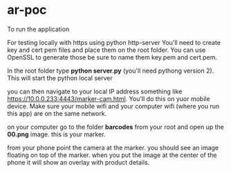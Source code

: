 # ar-poc

To run the application

For testing locally with https using python http-server You'll need to create key and cert pem files and place them on the root folder. 
You can use OpenSSL to generate those be sure to name them key.pem and cert.pem.

In the root folder type <b>python server.py</b> (you'll need pythong version 2).  This will start the python local server

you can then navigate to your local IP address something like https://10.0.0.233:4443/marker-cam.html.  You'll do this on yuor mobile device.
Make sure your mobile wifi and your computer wifi (where you run this app) are on the same network.

on your computer go to the folder <b>barcodes</b> from your root and open up the <b>00.png</b> image.  this is your marker.

from your phone point the camera at the marker.  you should see an image floating on top of the marker.  when you put the image at the center of the phone it will show an overlay with product details.




